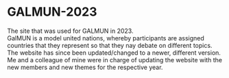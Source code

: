 # GALMUN-2023
The site that was used for GALMUN in 2023.\
GalMUN is a model united nations, whereby participants are assigned countries that they represent so that they nay debate on different topics.\
The website has since been updated/changed to a newer, different version.\
Me and a colleague of mine were in charge of updating the website with the new members and new themes for the respective year.
